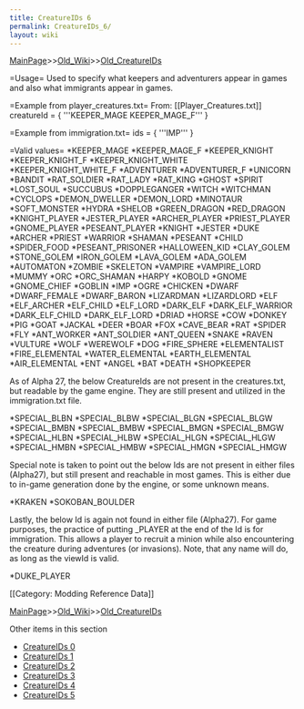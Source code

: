 ```yaml
---
title: CreatureIDs 6
permalink: CreatureIDs_6/
layout: wiki
---
```


[MainPage](/keeperrl_wiki/ "wikilink")>>[Old_Wiki](/keeperrl_wiki/Old_Wiki "wikilink")>>[Old_CreatureIDs](/keeperrl_wiki/Old_CreatureIDs "wikilink")

=Usage=
Used to specify what keepers and adventurers appear in games and also what immigrants appear in games.

=Example from player_creatures.txt=
From: [[Player_Creatures.txt]]
 creatureId = { '''KEEPER_MAGE KEEPER_MAGE_F''' }

=Example from immigration.txt=
 ids = { '''IMP''' }

=Valid values=
*KEEPER_MAGE
*KEEPER_MAGE_F
*KEEPER_KNIGHT
*KEEPER_KNIGHT_F
*KEEPER_KNIGHT_WHITE
*KEEPER_KNIGHT_WHITE_F
*ADVENTURER
*ADVENTURER_F
*UNICORN
*BANDIT
*RAT_SOLDIER
*RAT_LADY
*RAT_KING
*GHOST
*SPIRIT
*LOST_SOUL
*SUCCUBUS
*DOPPLEGANGER
*WITCH
*WITCHMAN
*CYCLOPS
*DEMON_DWELLER
*DEMON_LORD
*MINOTAUR
*SOFT_MONSTER
*HYDRA
*SHELOB
*GREEN_DRAGON
*RED_DRAGON
*KNIGHT_PLAYER
*JESTER_PLAYER
*ARCHER_PLAYER
*PRIEST_PLAYER
*GNOME_PLAYER
*PESEANT_PLAYER
*KNIGHT
*JESTER
*DUKE
*ARCHER
*PRIEST
*WARRIOR
*SHAMAN
*PESEANT
*CHILD
*SPIDER_FOOD
*PESEANT_PRISONER
*HALLOWEEN_KID
*CLAY_GOLEM
*STONE_GOLEM
*IRON_GOLEM
*LAVA_GOLEM
*ADA_GOLEM
*AUTOMATON
*ZOMBIE
*SKELETON
*VAMPIRE
*VAMPIRE_LORD
*MUMMY
*ORC
*ORC_SHAMAN
*HARPY
*KOBOLD
*GNOME
*GNOME_CHIEF
*GOBLIN
*IMP
*OGRE
*CHICKEN
*DWARF
*DWARF_FEMALE
*DWARF_BARON
*LIZARDMAN
*LIZARDLORD
*ELF
*ELF_ARCHER
*ELF_CHILD
*ELF_LORD
*DARK_ELF
*DARK_ELF_WARRIOR
*DARK_ELF_CHILD
*DARK_ELF_LORD
*DRIAD
*HORSE
*COW
*DONKEY
*PIG
*GOAT
*JACKAL
*DEER
*BOAR
*FOX
*CAVE_BEAR
*RAT
*SPIDER
*FLY
*ANT_WORKER
*ANT_SOLDIER
*ANT_QUEEN
*SNAKE
*RAVEN
*VULTURE
*WOLF
*WEREWOLF
*DOG
*FIRE_SPHERE
*ELEMENTALIST
*FIRE_ELEMENTAL
*WATER_ELEMENTAL
*EARTH_ELEMENTAL
*AIR_ELEMENTAL
*ENT
*ANGEL
*BAT
*DEATH
*SHOPKEEPER

As of Alpha 27, the below CreatureIds are not present in the creatures.txt, but readable by the game engine. They are still present and utilized in the immigration.txt file. 

*SPECIAL_BLBN
*SPECIAL_BLBW
*SPECIAL_BLGN
*SPECIAL_BLGW
*SPECIAL_BMBN
*SPECIAL_BMBW
*SPECIAL_BMGN
*SPECIAL_BMGW
*SPECIAL_HLBN
*SPECIAL_HLBW
*SPECIAL_HLGN
*SPECIAL_HLGW
*SPECIAL_HMBN
*SPECIAL_HMBW
*SPECIAL_HMGN
*SPECIAL_HMGW

Special note is taken to point out the below Ids are not present in either files (Alpha27), but still present and reachable in most games. This is either due to in-game generation done by the engine, or some unknown means.

*KRAKEN
*SOKOBAN_BOULDER

Lastly, the below Id is again not found in either file (Alpha27). For game purposes, the practice of putting _PLAYER at the end of the Id is for immigration. This allows a player to recruit a minion while also encountering the creature during adventures (or invasions). Note, that any name will do, as long as the viewId is valid.

*DUKE_PLAYER

[[Category: Modding Reference Data]]

[MainPage](/keeperrl_wiki/ "wikilink")>>[Old_Wiki](/keeperrl_wiki/Old_Wiki "wikilink")>>[Old_CreatureIDs](/keeperrl_wiki/Old_CreatureIDs "wikilink")

Other items in this section
-    [CreatureIDs 0](/keeperrl_wiki/CreatureIDs_0 "wikilink")
-    [CreatureIDs 1](/keeperrl_wiki/CreatureIDs_1 "wikilink")
-    [CreatureIDs 2](/keeperrl_wiki/CreatureIDs_2 "wikilink")
-    [CreatureIDs 3](/keeperrl_wiki/CreatureIDs_3 "wikilink")
-    [CreatureIDs 4](/keeperrl_wiki/CreatureIDs_4 "wikilink")
-    [CreatureIDs 5](/keeperrl_wiki/CreatureIDs_5 "wikilink")
